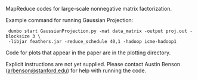MapReduce codes for large-scale nonnegative matrix factorization.

Example command for running Gaussian Projection:

     dumbo start GaussianProjection.py -mat data_matrix -output proj.out -blocksize 3 \
     -libjar feathers.jar -reduce_schedule 40,1 -hadoop icme-hadoop1

Code for plots that appear in the paper are in the plotting directory.

Explicit instructions are not yet supplied.  Please contact Austin Benson (arbenson@stanford.edu) for help with running the code.

